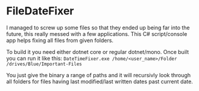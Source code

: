 # FileDateFixer

I managed to screw up some files so that they ended up being far into the future, this really messed with a few applications. 
This C# script/console app helps fixing all files from given folders.

To build it you need either dotnet core or regular dotnet/mono. Once built you can run it like this:
`DateTimeFixer.exe /home/<user_name>/Folder /drives/Blue/Important-Files`

You just give the binary a range of paths and it will recursivly look through all folders for files 
having last modified/last written dates past current date.
